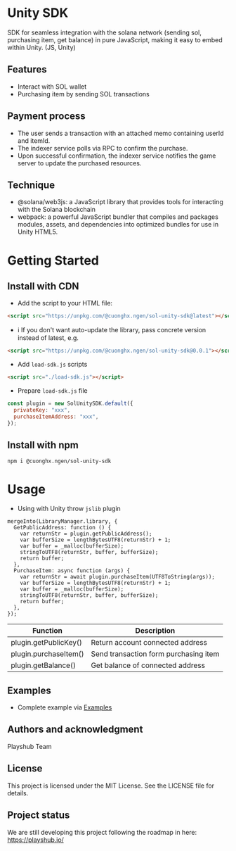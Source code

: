 # Unity SDK

SDK for seamless integration with the solana network (sending sol, purchasing item, get balance) in pure JavaScript, making it easy to embed within Unity. (JS, Unity)

## Features

- Interact with SOL wallet
- Purchasing item by sending SOL transactions

## Payment process
- The user sends a transaction with an attached memo containing userId and itemId.
- The indexer service polls via RPC to confirm the purchase. 
- Upon successful confirmation, the indexer service notifies the game server to update the purchased resources.

## Technique

- @solana/web3js: a JavaScript library that provides tools for interacting with the Solana blockchain
- webpack: a powerful JavaScript bundler that compiles and packages modules, assets, and dependencies into optimized bundles for use in Unity HTML5.

# Getting Started

## Install with CDN

- Add the script to your HTML file:

```html
<script src="https://unpkg.com/@cuonghx.ngen/sol-unity-sdk@latest"></script>
```

- ℹ️ If you don't want auto-update the library, pass concrete version instead of latest, e.g.

```html
<script src="https://unpkg.com/@cuonghx.ngen/sol-unity-sdk@0.0.1"></script>
```

- Add `load-sdk.js` scripts

```html
<script src="./load-sdk.js"></script>
```

- Prepare `load-sdk.js` file

```js
const plugin = new SolUnitySDK.default({
  privateKey: "xxx",
  purchaseItemAddress: "xxx",
});
```

## Install with npm

```shell
npm i @cuonghx.ngen/sol-unity-sdk
```

# Usage

- Using with Unity throw `jslib` plugin

```jslib
mergeInto(LibraryManager.library, {
  GetPublicAddress: function () {
    var returnStr = plugin.getPublicAddress();
    var bufferSize = lengthBytesUTF8(returnStr) + 1;
    var buffer = _malloc(bufferSize);
    stringToUTF8(returnStr, buffer, bufferSize);
    return buffer;
  },
  PurchaseItem: async function (args) {
    var returnStr = await plugin.purchaseItem(UTF8ToString(args));
    var bufferSize = lengthBytesUTF8(returnStr) + 1;
    var buffer = _malloc(bufferSize);
    stringToUTF8(returnStr, buffer, bufferSize);
    return buffer;
  },
});
```

| Function              | Description                           |
| --------------------- | ------------------------------------- |
| plugin.getPublicKey() | Return account connected address      |
| plugin.purchaseItem() | Send transaction form purchasing item |
| plugin.getBalance()   | Get balance of connected address      |

## Examples

- Complete example via [Examples](./examples/)

## Authors and acknowledgment

Playshub Team

## License

This project is licensed under the MIT License. See the LICENSE file for details.

## Project status

We are still developing this project following the roadmap in here: https://playshub.io/
